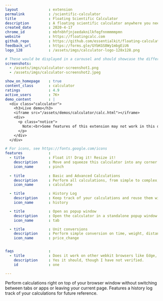 ```yaml
---
layout              : extension
permalink           : /scientific-calculator
title               : Floating Scientific Calculator
description         : A floating scientific calculator anywhere you need it
created_date        : 2020-4-17
chrome_id           : mbfnbhfjnjeedaknilkfegfnnmmmmpmn
website             : https://floatingcalc.com
github_repo         : https://github.com/essentialkit/floating-calculator
feedback_url        : https://forms.gle/GYbKGS8Wy1mbgEiU6
logo_128            : /assets/imgs/calculator-logo-128x128.png

# These would be displayed in a carousel and should showcase the different UIs of the extension.
screenshots:
  - /assets/imgs/calculator-screenshot1.png
  - /assets/imgs/calculator-screenshot2.jpeg

show_on_homepage    : true
content_class       : calculator
ratings             : 4.9
active_users        : 7K+
demo_content        : |
  <div class="calculator">
    <h3>Live demo</h3>
    <iframe src="/assets/demos/calculator/calc.html"></iframe>
    <div>      
      <p class="notice">
        Note:<br>Some features of this extension may not work in this demo due to inability to access the relevant Chrome Extension APIs / UIs from a page context.
      </p>
    </div>
  </div> 

# For icons, see https://fonts.google.com/icons
features            :
  - title           : Float it! Drag it! Resize it!
    description     : Move and squeeze this calculator into any corner of the page for convenient access.
    icon_name       : pinch
    
  - title           : Basic and Advanced Calculations
    description     : Perform all calculations, from simple to complex, with ease and accuracy..
    icon_name       : calculate

  - title           : History Log
    description     : Keep track of your calculations and reuse them with one click.
    icon_name       : history

  - title           : Open as popup window
    description     : Open the calculator in a standalone popup window or new tab when page-insertion is not possible.
    icon_name       : tab

  - title           : Unit conversions
    description     : Perform simple conversion on time, weight, distance etc by typing it, as in 100lbs to kg. 
    icon_name       : price_change


faqs                :
  - title           : Does it work on other webkit browsers like Edge, Opera, Brave?
    description     : Yes it should, though I have not verified.
    id              : one

---
```


Perform calculations right on top of your browser window without switching between tabs or apps or leaving your current page. Features a history log track of your calculations for future reference.